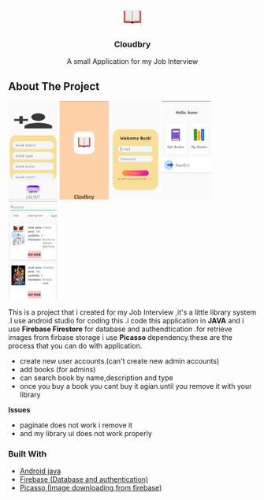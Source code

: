 
<!-- PROJECT SHIELDS -->
<!--
*** I'm using markdown "reference style" links for readability.
*** Reference links are enclosed in brackets [ ] instead of parentheses ( ).
*** See the bottom of this document for the declaration of the reference variables
*** for contributors-url, forks-url, etc. This is an optional, concise syntax you may use.
*** https://www.markdownguide.org/basic-syntax/#reference-style-links
-->




<!-- PROJECT LOGO -->
<br />
<p align="center">
  <a href="https://github.com/github_username/repo_name">
    <img src="readmd/logo.png"  width="40" height="40">
  </a>

  <h3 align="center">Cloudbry</h3>

  <p align="center">
    A small Application for my Job Interview 
  
  </p>
</p>







<!-- ABOUT THE PROJECT -->
## About The Project

 <img src="readmd/1.png"  width="100" height="200">
 <img src="readmd/2.png"   width="100" height="200">
 <img src="readmd/3.png"   width="100" height="200">
 <img src="readmd/4.png"   width="100" height="200">
 <img src="readmd/5.png"   width="100" height="200">


This is a project that i created for my Job Interview ,it's a little library system .I use android studio for coding this .i code this application in <b>JAVA</b> and i use <b>Firebase Firestore</b> for database and authendtication .for retrieve images from firbase storage i use <b> Picasso </b>dependency.these are the process that you can do with application.
<ul>
<li>create new user accounts.(can't create new admin accounts)</li>
<li>add books (for admins)</li>
<li>can search book by name,description and type</li>
<li>once you buy a book you cant buy it agian.until you remove it with your library</li>
</ul>

<b>Issues</b>
<ul>
<li>paginate does not work i remove it</li>
<li>and my library ui does not work properly</li>
</ul>




### Built With

* [Android java]()
* [Firebase (Database and authentication)]()
* [Picasso (Image downloading from firebase)]()





